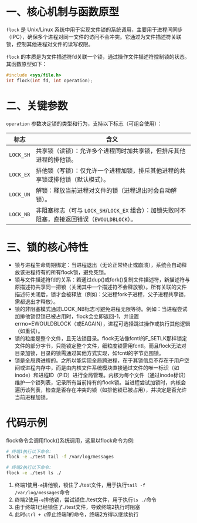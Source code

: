 # 一、核心机制与函数原型

`flock` 是 Unix/Linux 系统中用于实现文件锁的系统调用，主要用于进程间同步（IPC），确保多个进程对同一文件的访问不会冲突。它通过为文件描述符关联锁，控制其他进程对文件的读写权限。

`flock` 的本质是为文件描述符fd关联一个锁，通过操作文件描述符控制锁的状态。其函数原型如下：

```c
#include <sys/file.h>
int flock(int fd, int operation);
```

# 二、关键参数

`operation` 参数决定锁的类型和行为，支持以下标志（可组合使用）：

| 标志        | 含义                                                                                                 |
| ----------- | ---------------------------------------------------------------------------------------------------- |
| `LOCK_SH` | 共享锁（读锁）：允许多个进程同时加共享锁，但排斥其他进程的排他锁。                                   |
| `LOCK_EX` | 排他锁（写锁）：仅允许一个进程加锁，排斥其他进程的共享锁或排他锁（默认模式）。                       |
| `LOCK_UN` | 解锁：释放当前进程对文件的锁（进程退出时会自动解锁）。                                               |
| `LOCK_NB` | 非阻塞标志（可与 `LOCK_SH`/`LOCK_EX` 组合）：加锁失败时不阻塞，直接返回错误（`EWOULDBLOCK`）。 |

# 三、锁的核心特性

- 锁与进程生命周期绑定：当进程退出（无论正常终止或崩溃），系统会自动释放该进程持有的所有flock锁，避免死锁。
- 锁与文件描述符fd的关系：若通过dup()或fork()复制文件描述符，新描述符与原描述符共享同一把锁（关闭其中一个描述符不会释放锁）。所有关联的文件描述符关闭后，锁才会被释放（例如：父进程fork子进程，父子进程共享锁，需都退出才释放）。
- 锁的非阻塞模式通过LOCK_NB标志可避免进程无限等待。例如：当进程尝试加排他锁但锁已被占用时，flock会立即返回-1，并设置errno=EWOULDBLOCK（或EAGAIN），进程可选择跳过操作或执行其他逻辑（如重试）。
- 锁的粒度是整个文件，且无法锁目录。flock无法像fcntl的F_SETLK那样锁定文件的部分字节，只能锁定整个文件，细粒度锁需用fcntl。而且flock无法对目录加锁，目录的锁需通过其他方式实现，如fcntl的字节范围锁。
- 锁是全局跨进程的。之所以能实现全局跨进程，在于其锁信息不存在于用户空间或进程内存中，而是由内核文件系统模块直接通过文件的唯一标识（如inode）和进程ID（PID）进行全局管理。内核为每个文件（通过inode标识）维护一个锁列表，记录所有当前持有的flock锁。当进程尝试加锁时，内核会遍历该列表，检查是否存在冲突的锁（如排他锁已被占用），并决定是否允许当前进程加锁。

# 代码示例

flock命令会调用flock()系统调用，这里以flock命令为例:

```bash
# 终端1执行以下命令:
flock -e ./test tail -f /var/log/messages

# 终端2执行以下命令:
flock -e ./test ls ./
```

1. 终端1使用`-e`排他锁，锁住了./test文件，用于执行`tail -f /var/log/messages`命令
2. 终端2使用`-e`排他锁，尝试锁住./test文件，用于执行`ls ./`命令
3. 由于终端1已经锁住了./test文件，导致终端2执行时阻塞
4. 此时`ctrl + c`停止终端1的命令，终端2方得以继续执行
